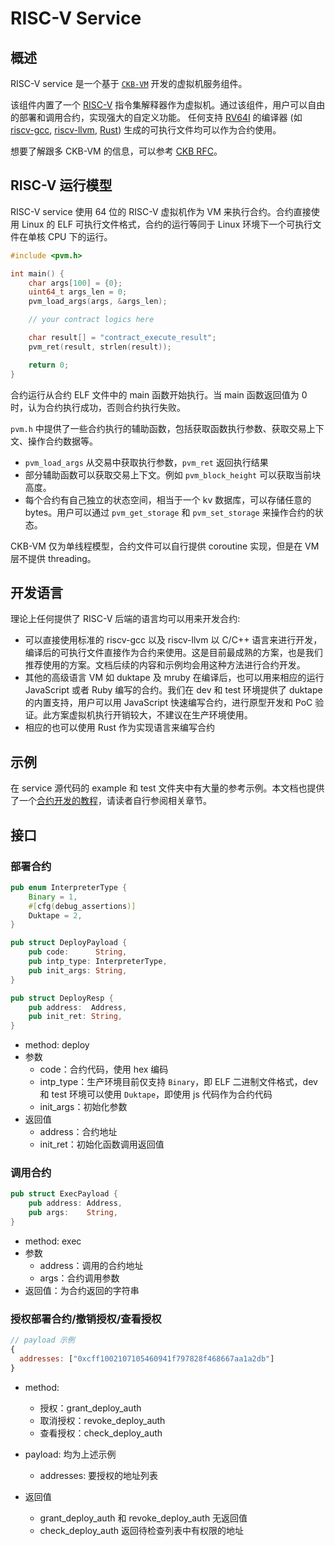 # RISC-V Service

## 概述

RISC-V service 是一个基于 [`CKB-VM`](https://github.com/nervosnetwork/ckb-vm) 开发的虚拟机服务组件。

该组件内置了一个 [RISC-V](https://riscv.org/) 指令集解释器作为虚拟机。通过该组件，用户可以自由的部署和调用合约，实现强大的自定义功能。
任何支持 [RV64I]((https://riscv.org/specifications/)) 的编译器 (如 [riscv-gcc](https://github.com/riscv/riscv-gcc), [riscv-llvm](https://github.com/lowRISC/riscv-llvm), [Rust](https://github.com/rust-embedded/wg/issues/218)) 生成的可执行文件均可以作为合约使用。

想要了解跟多 CKB-VM 的信息，可以参考 [CKB RFC](https://github.com/nervosnetwork/rfcs/blob/master/rfcs/0003-ckb-vm/0003-ckb-vm.zh.md)。

## RISC-V 运行模型

RISC-V service 使用 64 位的 RISC-V 虚拟机作为 VM 来执行合约。合约直接使用 Linux 的 ELF 可执行文件格式，合约的运行等同于 Linux 环境下一个可执行文件在单核 CPU 下的运行。

```c
#include <pvm.h>

int main() {
    char args[100] = {0};
    uint64_t args_len = 0;
    pvm_load_args(args, &args_len);

    // your contract logics here

    char result[] = "contract_execute_result";
    pvm_ret(result, strlen(result));

	return 0;
}
```

合约运行从合约 ELF 文件中的 main 函数开始执行。当 main 函数返回值为 0 时，认为合约执行成功，否则合约执行失败。

`pvm.h` 中提供了一些合约执行的辅助函数，包括获取函数执行参数、获取交易上下文、操作合约数据等。
- `pvm_load_args` 从交易中获取执行参数，`pvm_ret` 返回执行结果
- 部分辅助函数可以获取交易上下文。例如 `pvm_block_height` 可以获取当前块高度。
- 每个合约有自己独立的状态空间，相当于一个 kv 数据库，可以存储任意的 bytes。用户可以通过 `pvm_get_storage` 和 `pvm_set_storage` 来操作合约的状态。

CKB-VM 仅为单线程模型，合约文件可以自行提供 coroutine 实现，但是在 VM 层不提供 threading。

## 开发语言

理论上任何提供了 RISC-V 后端的语言均可以用来开发合约:

- 可以直接使用标准的 riscv-gcc 以及 riscv-llvm 以 C/C++ 语言来进行开发，编译后的可执行文件直接作为合约来使用。这是目前最成熟的方案，也是我们推荐使用的方案。文档后续的内容和示例均会用这种方法进行合约开发。
- 其他的高级语言 VM 如 duktape 及 mruby 在编译后，也可以用来相应的运行 JavaScript 或者 Ruby 编写的合约。我们在 dev 和 test 环境提供了 duktape 的内置支持，用户可以用 JavaScript 快速编写合约，进行原型开发和 PoC 验证。此方案虚拟机执行开销较大，不建议在生产环境使用。
- 相应的也可以使用 Rust 作为实现语言来编写合约

## 示例

在 service 源代码的 example 和 test 文件夹中有大量的参考示例。本文档也提供了一个[合约开发的教程](./contract_demo)，请读者自行参阅相关章节。

## 接口

### 部署合约

```rust
pub enum InterpreterType {
    Binary = 1,
    #[cfg(debug_assertions)]
    Duktape = 2,
}

pub struct DeployPayload {
    pub code:      String,
    pub intp_type: InterpreterType,
    pub init_args: String,
}

pub struct DeployResp {
    pub address:  Address,
    pub init_ret: String,
}
```

- method: deploy
- 参数
  - code：合约代码，使用 hex 编码
  - intp_type：生产环境目前仅支持 `Binary`，即 ELF 二进制文件格式，dev 和 test 环境可以使用 `Duktape`，即使用 js 代码作为合约代码
  - init_args：初始化参数
- 返回值
  - address：合约地址
  - init_ret：初始化函数调用返回值

### 调用合约

```rust
pub struct ExecPayload {
    pub address: Address,
    pub args:    String,
}
```

- method: exec
- 参数
  - address：调用的合约地址
  - args：合约调用参数
- 返回值：为合约返回的字符串

### 授权部署合约/撤销授权/查看授权


```javascript
// payload 示例
{
  addresses: ["0xcff1002107105460941f797828f468667aa1a2db"]
}
```

- method:
  - 授权：grant_deploy_auth
  - 取消授权：revoke_deploy_auth
  - 查看授权：check_deploy_auth
  
- payload: 均为上述示例
  - addresses: 要授权的地址列表
  
- 返回值
  - grant_deploy_auth 和 revoke_deploy_auth 无返回值
  - check_deploy_auth 返回待检查列表中有权限的地址
